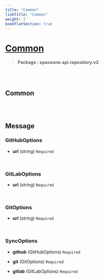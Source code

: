 ```yaml
---
title: "Common"
linkTitle: "Common"
weight: 3
bookFlatSection: true
---
```

# [Common](#Common)



>  **Package : spaceone.api.repository.v2**

<br>
<br>

## Common






<br>
<br>

## Message



### GitHubOptions
* **url** (string)  `Required` 

    <br>

### GitLabOptions
* **url** (string)  `Required` 

    <br>

### GitOptions
* **url** (string)  `Required` 

    <br>

### SyncOptions
* **github** (GitHubOptions)  `Required` 

    
* **git** (GitOptions)  `Required` 

    
* **gitlab** (GitLabOptions)  `Required` 

    <br>
